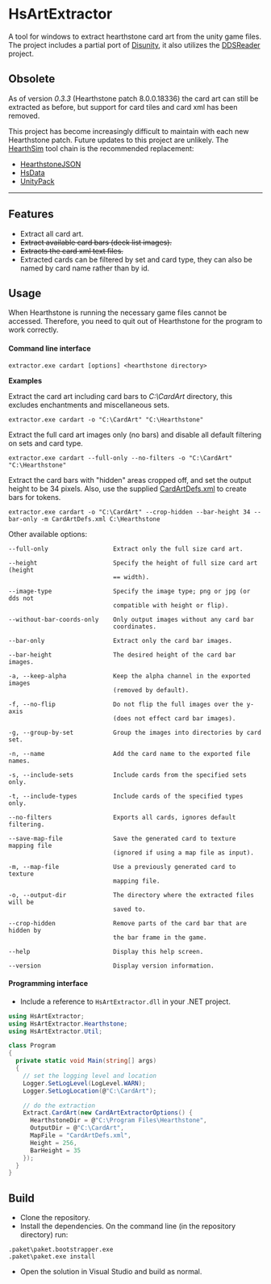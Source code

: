 # HsArtExtractor
A tool for windows to extract hearthstone card art from the unity game files. The project includes a partial port of [Disunity](https://github.com/ata4/disunity), it also utilizes the [DDSReader](https://github.com/andburn/dds-reader) project.

## Obsolete
As of version *0.3.3* (Hearthstone patch 8.0.0.18336) the card art can still be extracted as before, but support for card tiles and card xml has been removed.

This project has become increasingly difficult to maintain with each new Hearthstone patch. Future updates to this project are unlikely. The [HearthSim](https://hearthsim.info/) tool chain is the recommended replacement:
- [HearthstoneJSON](https://github.com/HearthSim/HearthstoneJSON)
- [HsData](https://github.com/HearthSim/hsdata)
- [UnityPack](https://github.com/HearthSim/UnityPack)

---

## Features
- Extract all card art.
- ~~Extract available card bars (deck list images).~~
- ~~Extracts the card xml text files.~~
- Extracted cards can be filtered by set and card type, they can also be named by card name rather than by id.

## Usage
When Hearthstone is running the necessary game files cannot be accessed. Therefore, you need to quit out of Hearthstone for the program to work correctly.

#### Command line interface
```
extractor.exe cardart [options] <hearthstone directory>

```
**Examples**

Extract the card art including card bars to *C:\CardArt* directory, this excludes enchantments and miscellaneous sets.
```
extractor.exe cardart -o "C:\CardArt" "C:\Hearthstone"
```

Extract the full card art images only (no bars) and disable all default filtering on sets and card type.
```
extractor.exe cardart --full-only --no-filters -o "C:\CardArt" "C:\Hearthstone"
```

Extract the card bars with "hidden" areas cropped off, and set the output height to be 34 pixels. Also, use the supplied [CardArtDefs.xml](CardArtDefs.xml) to create bars for tokens.
```
extractor.exe cardart -o "C:\CardArt" --crop-hidden --bar-height 34 --bar-only -m CardArtDefs.xml C:\Hearthstone
```

Other available options:
```
--full-only                  Extract only the full size card art.

--height                     Specify the height of full size card art (height
                             == width).

--image-type                 Specify the image type; png or jpg (or dds not
                             compatible with height or flip).

--without-bar-coords-only    Only output images without any card bar
                             coordinates.

--bar-only                   Extract only the card bar images.

--bar-height                 The desired height of the card bar images.

-a, --keep-alpha             Keep the alpha channel in the exported images
                             (removed by default).

-f, --no-flip                Do not flip the full images over the y-axis
                             (does not effect card bar images).

-g, --group-by-set           Group the images into directories by card set.

-n, --name                   Add the card name to the exported file names.

-s, --include-sets           Include cards from the specified sets only.

-t, --include-types          Include cards of the specified types only.

--no-filters                 Exports all cards, ignores default filtering.

--save-map-file              Save the generated card to texture mapping file
                             (ignored if using a map file as input).

-m, --map-file               Use a previously generated card to texture
                             mapping file.

-o, --output-dir             The directory where the extracted files will be
                             saved to.

--crop-hidden                Remove parts of the card bar that are hidden by
                             the bar frame in the game.

--help                       Display this help screen.

--version                    Display version information.

```

#### Programming interface
- Include a reference to `HsArtExtractor.dll` in your .NET project.

```csharp
using HsArtExtractor;
using HsArtExtractor.Hearthstone;
using HsArtExtractor.Util;

class Program
{
  private static void Main(string[] args)
  {
    // set the logging level and location
    Logger.SetLogLevel(LogLevel.WARN);
    Logger.SetLogLocation(@"C:\CardArt");

    // do the extraction
    Extract.CardArt(new CardArtExtractorOptions() {
      HearthstoneDir = @"C:\Program Files\Hearthstone",
      OutputDir = @"C:\CardArt",
      MapFile = "CardArtDefs.xml",
      Height = 256,
      BarHeight = 35
    });
  }
}
```

## Build
- Clone the repository.
- Install the dependencies. On the command line (in the repository directory) run:
```
.paket\paket.bootstrapper.exe
.paket\paket.exe install
```
- Open the solution in Visual Studio and build as normal.
